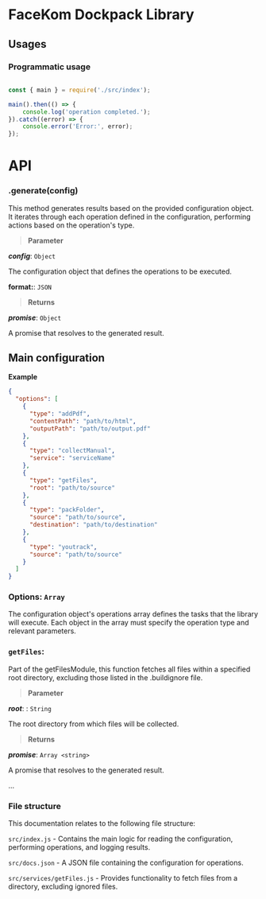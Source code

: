 FaceKom Dockpack Library
========================

## Usages

### Programmatic usage

```js

const { main } = require('./src/index');

main().then(() => {
    console.log('operation completed.');
}).catch((error) => {
    console.error('Error:', error);
});

```

# API

### .generate(config)

This method generates results based on the provided configuration object. It iterates through each operation defined in the configuration, performing actions based on the operation's type.

> **Parameter**

***config***: `Object`

 The configuration object that defines the operations to be executed.

 **format:**: `JSON`

> **Returns**

***promise***: `Object`

 A promise that resolves to the generated result.

 ## Main configuration

**Example**

```json
{
  "options": [
    {
      "type": "addPdf",
      "contentPath": "path/to/html",
      "outputPath": "path/to/output.pdf"
    },
    {
      "type": "collectManual",
      "service": "serviceName"
    },
    {
      "type": "getFiles",
      "root": "path/to/source"
    },
    {
      "type": "packFolder",
      "source": "path/to/source",
      "destination": "path/to/destination"
    },
    {
      "type": "youtrack",
      "source": "path/to/source"
    }
  ]
}

```

### Options: `Array` 

The configuration object's operations array defines the tasks that the library will execute. Each object in the array must specify the operation type and relevant parameters.

### `getFiles`:

Part of the getFilesModule, this function fetches all files within a specified root directory, excluding those listed in the .buildignore file.

> **Parameter**

***root***: : `String`

  The root directory from which files will be collected.

> **Returns**

***promise***: `Array <string>`

  A promise that resolves to the generated result.

...


### File structure

This documentation relates to the following file structure:

`src/index.js` - Contains the main logic for reading the configuration, performing operations, and logging results.

`src/docs.json` - A JSON file containing the configuration for operations.

`src/services/getFiles.js` - Provides functionality to fetch files from a directory, excluding ignored files.
